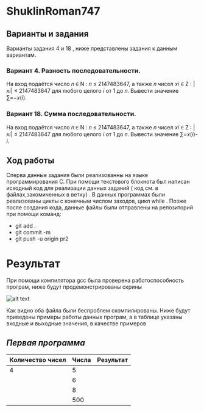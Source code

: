 # ShuklinRoman747

## Варианты и задания

Варианты задания 4 и 18 , ниже представлены задания к данным вариантам.

### Вариант 4. Разность последовательности.

На вход подаётся число
𝑛 ∈ N : 𝑛 ≤ 2147483647, а также 𝑛 чисел 𝑥𝑖 ∈ Z : |𝑥𝑖| ≤ 2147483647 для любого целого 𝑖 от 1 до 𝑛. Вывести значение ∑︁=−𝑥(𝑖).

### Вариант 18. Сумма последовательности.

На вход подаётся число 𝑛 ∈ N : 𝑛 ≤ 2147483647, а также 𝑛 чисел 𝑥𝑖 ∈ Z : |𝑥𝑖| ≤ 2147483647 для любого целого 𝑖 от 1 до 𝑛. Вывести значение ∑︁=𝑥(𝑖)-𝑖.

## Ход работы

Сперва данные задания были реализованны на языке программирования C. При помощи текстового блокнота был написан исходный код для реализации данных заданий ( код см. в файлах,закомиченных в ветку) . В данных программах были реализованы циклы с конечным числом заходов, цикл while . Позже после создания кода, данные файлы были отправлены на репозиторий при помощи команд:

- git add .
- git commit -m 
- git push -u origin pr2

# Результат

При помощи компилятора gcc была проверена работоспособность програм, ниже будут продемонстрированы скрины

![alt text](https://pp.userapi.com/c850528/v850528717/ca010/_nBxY_ztaR8.jpg)

Как видно оба файла были беспроблем скомпилированы. Ниже будут приведены примеры работы данных програм, а в таблице указаны входные и выходные значения, в качестве примеров

##  _Первая программа_
| Количество чисел | Числа | Результат |
| ---------------- | ----- | --------- |
|         4        |   5   |           |
|                  |   6   |           |
|                  |   8   |           |
|                  |  500  |           |

